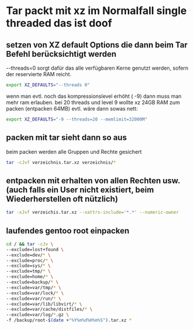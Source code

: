 # Tar packt mit xz im Normalfall single threaded das ist doof

## setzen von XZ default Options die dann beim Tar Befehl berücksichtigt werden

--threads=0 sorgt dafür das alle verfügbaren Kerne genutzt werden, sofern der reservierte RAM reicht.

```bash
export XZ_DEFAULTS="--threads 0"
``` 

wenn man evtl. noch das kompressionslevel erhöht ( -9) dann muss man mehr ram erlauben. bei 20 threads und level 9 wollte xz 24GB RAM zum packen (entpacken 64MB)
evtl. wäre dann sowas nett: 

```bash
export XZ_DEFAULTS="-9 --threads=20 --memlimit=32000M"
``` 


## packen mit tar sieht dann so aus

beim packen werden alle Gruppen und Rechte gesichert
```bash
tar -cJvf verzeichnis.tar.xz verzeichnis/*

``` 

## entpacken mit erhalten von allen Rechten usw. (auch falls ein User nicht existiert, beim Wiederherstellen oft nützlich)
```bash
tar -xJvf verzeichis.tar.xz --xattrs-include='*.*' --numeric-owner
``` 

## laufendes gentoo root einpacken
```bash
cd / && tar -cJv \
--exclude=lost+found \
--exclude=dev/* \
--exclude=proc/* \
--exclude=sys/* \
--exclude=tmp/* \
--exclude=home/* \
--exclude=backup/* \
--exclude=var/tmp/* \
--exclude=var/lock/* \
--exclude=var/run/* \
--exclude=var/lib/libvirt/* \
--exclude=var/cache/distfiles/* \
--exclude=var/log/*.gz \
-f /backup/root-$(date +"%Y%m%d%H%m%S").tar.xz *
``` 
